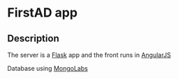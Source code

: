 FirstAD app
===========

## Description
The server is a [Flask](http://flask.pocoo.org/) app and the front runs in [AngularJS](http://angularjs.org/)

Database using [MongoLabs](https://mongolab.com/welcome/)
